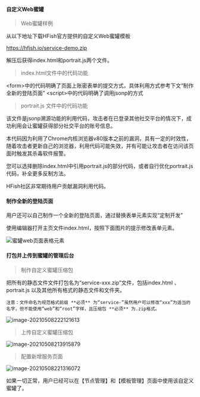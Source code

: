 
#### 自定义Web蜜罐

> Web蜜罐样例

从以下地址下载HFish官方提供的自定义Web蜜罐模板

https://hfish.io/service-demo.zip  

解压后获得index.html和portrait.js两个文件。  


> index.html文件中的代码功能

&lt;form&gt;中的代码明确了页面上账密表单的提交方式，具体利用方式参考下文“制作全新的登陆页面”
&lt;script&gt;中的代码明确了调用jsonp的方式


> portrait.js 文件中的代码功能

该文件是jsonp溯源功能的利用代码，攻击者在已登录其他社交平台的情况下，成功利用会让蜜罐获得部分社交平台的账号信息。

本代码因为利用了Chrome内核浏览器v80版本之前的漏洞，具有一定的时效性，随着攻击者更新自己的浏览器，利用代码可能失效，并有可能让攻击者在访问该页面时触发其杀毒软件报警。

您可以选择删除index.html中引用portrait.js的部分代码，或者自行优化portrait.js代码，补全更多反制方法。

HFish社区非常期待用户贡献漏洞利用代码。



#### 制作全新的登陆页面

用户还可以自己制作一个全新的登陆页面，通过替换表单元素实现“定制开发”

使用编辑器打开主页文件index.html，按照下面图片的提示修改表单元素。


![蜜罐web页面表格元素](https://hfish.io/images/20210728213641.png)



#### 打包并上传到蜜罐的管理后台

> 制作自定义蜜罐压缩包

把所有的静态文件文件打包名为“service-xxx.zip”文件，包括index.html 、portrait.js 以及其他所有格式的静态文件和文件夹。

`注意：文件命名为规范格式前缀 **必须** 为“service-”虽然用户可以修改“xxx”为适当的名字，但不能使用“web”和“root”字样，且压缩包 **必须** 为.zip格式。`

![image-20210508222121613](https://hfish.io/images/20210728213740.png)



> 上传自定义蜜罐压缩包

![image-20210508213915879](https://hfish.io/images/20210728213815.png)



> 配置新增服务页面

![image-20210508221316072](https://hfish.io/images/20210728213852.png)


如果一切正常，用户已经可以在【节点管理】和【模板管理】页面中使用该自定义蜜罐了。


